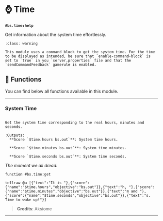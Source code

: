 # ⌚ Time

**`#bs.time:help`**

Get information about the system time effortlessly.

```{admonition} Enable Command Blocks
:class: warning

This module uses a command block to get the system time. For the time to be displayed as intended, be sure that `enable-command-block` is set to `true` in you `server.properties` file and that the `sendCommandFeedback` gamerule is enabled.
```

##  🔧 Functions

You can find below all functions available in this module.

---

###  System Time

```{function} #bs.time:get

Get the system time corresponding to the real hours, minutes and seconds.

:Outputs:
  **Score `$time.hours bs.out`**: System time hours.

  **Score `$time.minutes bs.out`**: System time minutes.

  **Score `$time.seconds bs.out`**: System time seconds.
```

*The moment we all dread:*
```mcfunction
function #bs.time:get

tellraw @a [{"text":"It is "},{"score":{"name":"$time.hours","objective":"bs.out"}},{"text":"h, "},{"score":{"name":"$time.minutes","objective":"bs.out"}},{"text":"m and "},{"score":{"name":"$time.seconds","objective":"bs.out"}},{"text":"s. Time to wake up!"}]
```

> **Credits**: Aksiome

---

```{include} ../_templates/comments.md
```

